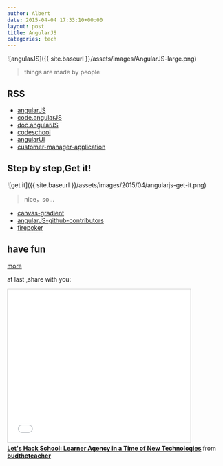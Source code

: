 ```yaml
---
author: Albert
date: 2015-04-04 17:33:10+00:00
layout: post
title: AngularJS
categories: tech
---
```


![angularJS]({{ site.baseurl }}/assets/images/AngularJS-large.png)

> things are made by people

RSS
---

* [angularJS](http://www.angularjs.org/)
* [code.angularJS](https://code.angularjs.org/)
* [doc.angularJS](https://docs.angularjs.org/) 
* [codeschool](http://campus.codeschool.com/courses/shaping-up-with-angular-js/intro)
* [angularUI](http://angular-ui.github.io/)
* [customer-manager-application](http://weblogs.asp.net/dwahlin/learning-angularjs-by-example-the-customer-manager-application)

Step by step,Get it!
--------------------
![get it]({{ site.baseurl }}/assets/images/2015/04/angularjs-get-it.png)

> nice，so...

* [canvas-gradient](http://victorblog.com/html5-canvas-gradient-creator/)
* [angularJS-github-contributors](https://github.com/daha/angularJS-github-contributors)
* [firepoker](http://firepoker.io/)

have fun
--------
[more](https://builtwith.angularjs.org/)

at last ,share with you:

<iframe src="//www.slideshare.net/slideshow/embed_code/46583959" width="425" height="355" frameborder="0" marginwidth="0" marginheight="0" scrolling="no" style="border:1px solid #CCC; border-width:1px; margin-bottom:5px; max-width: 100%;" allowfullscreen> </iframe> <div style="margin-bottom:5px"> <strong> <a href="//www.slideshare.net/budtheteacher/lets-hack-school-learner-agency-in-a-time-of-new-technologies" title="Let&#x27;s Hack School: Learner Agency in a Time of New Technologies" target="_blank">Let&#x27;s Hack School: Learner Agency in a Time of New Technologies</a> </strong> from <strong><a href="//www.slideshare.net/budtheteacher" target="_blank">budtheteacher</a></strong> </div>
